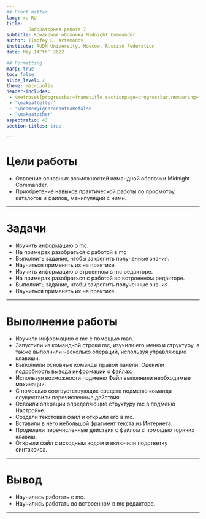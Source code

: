 ```yaml
---
## Front matter
lang: ru-RU
title: 
        Лабораторная работа 7
subtitle: Командная оболочка Midnight Commander
author: Timofey E. Artamonov
institute: RUDN University, Moscow, Russian Federation
date: May 14^th^ 2022

## Formatting
marp: true
toc: false
slide_level: 2
theme: metropolis
header-includes: 
 - \metroset{progressbar=frametitle,sectionpage=progressbar,numbering=fraction}
 - '\makeatletter'
 - '\beamer@ignorenonframefalse'
 - '\makeatother'
aspectratio: 43
section-titles: true

---
```


# Цели работы

* Освоение основных возможностей командной оболочки Midnight Commander. 
* Приобретение навыков практической работы по просмотру каталогов и файлов, манипуляций с ними.

---

# Задачи

* Изучить информацию о mc.
* На примерах разобраться с работой в mc
* Выполнить задание, чтобы закрепить полученные знания.
* Научиться применять их на практике.
* Изучить информацию о втроенном в mc редакторе.
* На примерах разобраться с работой во встроенном редакторе.
* Выполнить задание, чтобы закрепить полученные знания.
* Научиться применять их на практике.

---

# Выполнение работы

* Изучили информацию о mc с помощью man.
* Запустили из командной строки mc, изучили его меню и структуру, а также выполнили несколько операций, используя управляющие клавиши.
* Выполнили основные команды правой панели. Оценили подробность вывода информации о файлах.
* Используя возможности подменю Файл выполнили необходимые махинации.
* С помощью соотвуетствующих средств подменю команда осуществили перечисленные действия.
* Освоили операции определяющие структуру mc в подменю Настройке.
* Создали текстоввй файл и открыли его в mc.
* Вставили в него небольшой фрагмент текста из Интернета.
* Проделали перечисленные действия с файлом с помощью горячих клавиш.
* Открыли файл с исходным кодом и включили подстветку синтаксиса.

---

# Вывод

* Научились работать с mc. 
* Научились работать во встроенном в mc редакторе.

---
